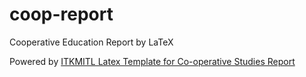 # coop-report
Cooperative Education Report by LaTeX

Powered by [ITKMITL Latex Template for Co-operative Studies Report](https://github.com/dsmlr/IT-KMITL-Latex)
